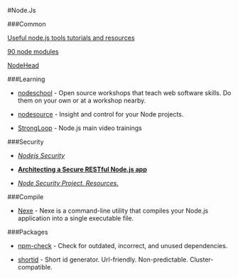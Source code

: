 #Node.Js

###Common

[Useful node.js tools tutorials and resources](http://www.smashingmagazine.com/2011/09/16/useful-node-js-tools-tutorials-and-resources/)

[90 node modules](http://www.catonmat.net/blog/browserling-open-sources-90-node-modules/)

[NodeHead](http://nodehead.com/)

###Learning

* [nodeschool](http://nodeschool.io/) - Open source workshops that teach web software skills. Do them on your own or at a workshop nearby.

* [nodesource](https://nodesource.com) - Insight and control for your Node projects.

* [StrongLoop](https://strongloop.com/node-js/videos/#a-video-intro-to-how-node-works) - Node.js main video trainings 

###Security

* [*Nodejs Security*](http://www.slideshare.net/d0cent/nodejs-security)

* [**Architecting a Secure RESTful Node.js app**](http://thejackalofjavascript.com/architecting-a-restful-node-js-app/)

* [*Node Security Project. Resources.*](https://nodesecurity.io/resources)

###Compile

* [Nexe](https://github.com/jaredallard/nexe) - Nexe is a command-line utility that compiles your Node.js application into a single executable file.

###Packages

* [npm-check](https://github.com/dylang/npm-check) - Check for outdated, incorrect, and unused dependencies.

* [shortid](https://github.com/dylang/shortid) - Short id generator. Url-friendly. Non-predictable. Cluster-compatible.